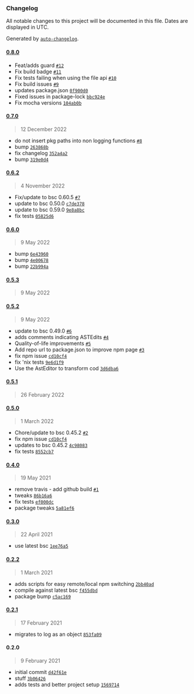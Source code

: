 ### Changelog

All notable changes to this project will be documented in this file. Dates are displayed in UTC.

Generated by [`auto-changelog`](https://github.com/CookPete/auto-changelog).

#### [0.8.0](https://github.com/georgejecook/roku-log-bsc-plugin/compare/0.7.0...0.8.0)

- Feat/adds guard [`#12`](https://github.com/georgejecook/roku-log-bsc-plugin/pull/12)
- Fix build badge [`#11`](https://github.com/georgejecook/roku-log-bsc-plugin/pull/11)
- Fix tests failing when using the file api [`#10`](https://github.com/georgejecook/roku-log-bsc-plugin/pull/10)
- Fix build issues [`#9`](https://github.com/georgejecook/roku-log-bsc-plugin/pull/9)
- updates package.json [`0f900d0`](https://github.com/georgejecook/roku-log-bsc-plugin/commit/0f900d00deeac706b45029e9ecbefd20ab23fdfd)
- Fixed issues in package-lock [`bbc924e`](https://github.com/georgejecook/roku-log-bsc-plugin/commit/bbc924e68be3db0dacf6c112b481d1625863b3c3)
- Fix mocha versions [`104ab0b`](https://github.com/georgejecook/roku-log-bsc-plugin/commit/104ab0b4756b3ccf4699d987b28e8248c44c369f)

#### [0.7.0](https://github.com/georgejecook/roku-log-bsc-plugin/compare/0.6.2...0.7.0)

> 12 December 2022

- do not insert pkg paths into non logging functions [`#8`](https://github.com/georgejecook/roku-log-bsc-plugin/pull/8)
- bump [`263868b`](https://github.com/georgejecook/roku-log-bsc-plugin/commit/263868bacaabd79a34490e42c679f5318be14a2d)
- fix changelog [`352a4a2`](https://github.com/georgejecook/roku-log-bsc-plugin/commit/352a4a23a38d9f4c4fc577a7e8472787b2074edc)
- bump [`319e0d4`](https://github.com/georgejecook/roku-log-bsc-plugin/commit/319e0d4c49b0a923ad2f80f6ec43e157e5f8df1b)

#### [0.6.2](https://github.com/georgejecook/roku-log-bsc-plugin/compare/0.6.0...0.6.2)

> 4 November 2022

- Fix/update to bsc 0.60.5 [`#7`](https://github.com/georgejecook/roku-log-bsc-plugin/pull/7)
- update to bsc 0.50.0 [`c7de378`](https://github.com/georgejecook/roku-log-bsc-plugin/commit/c7de3789671f484b70820d9c17856fb9eedf1638)
- update to bsc 0.59.0 [`9e8a8bc`](https://github.com/georgejecook/roku-log-bsc-plugin/commit/9e8a8bc554fea15cae6f1b290fe855df703c78a5)
- fix tests [`05825d6`](https://github.com/georgejecook/roku-log-bsc-plugin/commit/05825d68ff263d0902e25721fcc6c3fdc2c398a6)

#### [0.6.0](https://github.com/georgejecook/roku-log-bsc-plugin/compare/0.5.3...0.6.0)

> 9 May 2022

- bump [`6e43960`](https://github.com/georgejecook/roku-log-bsc-plugin/commit/6e4396034f2b6ba3784b2ada5cfee7347bc6e417)
- bump [`4e00678`](https://github.com/georgejecook/roku-log-bsc-plugin/commit/4e00678ffb0f9cbcac0f5c6192f9c78f085db56e)
- bump [`22b994a`](https://github.com/georgejecook/roku-log-bsc-plugin/commit/22b994af166b6b3b73737759159b48161f377be6)

#### [0.5.3](https://github.com/georgejecook/roku-log-bsc-plugin/compare/0.5.2...0.5.3)

> 9 May 2022

#### [0.5.2](https://github.com/georgejecook/roku-log-bsc-plugin/compare/0.5.1...0.5.2)

> 9 May 2022

- update to bsc 0.49.0 [`#6`](https://github.com/georgejecook/roku-log-bsc-plugin/pull/6)
- adds comments indicating ASTEdits [`#4`](https://github.com/georgejecook/roku-log-bsc-plugin/pull/4)
- Quality-of-life improvements [`#5`](https://github.com/georgejecook/roku-log-bsc-plugin/pull/5)
- Add repo url to package.json to improve npm page [`#3`](https://github.com/georgejecook/roku-log-bsc-plugin/pull/3)
- fix npm issue [`cd10cf4`](https://github.com/georgejecook/roku-log-bsc-plugin/commit/cd10cf47f950ce7b48ae8fa0623d03983f1757fe)
- fix 'nix tests [`9e6d1f9`](https://github.com/georgejecook/roku-log-bsc-plugin/commit/9e6d1f9626bf56c1569c99fd4e259c8b8e888466)
- Use the AstEditor to transform cod [`3d6dba6`](https://github.com/georgejecook/roku-log-bsc-plugin/commit/3d6dba61a066b3a5f4ef96668c5846398fa34e89)

#### [0.5.1](https://github.com/georgejecook/roku-log-bsc-plugin/compare/0.5.0...0.5.1)

> 26 February 2022

#### [0.5.0](https://github.com/georgejecook/roku-log-bsc-plugin/compare/0.4.0...0.5.0)

> 1 March 2022

- Chore/update to bsc 0.45.2 [`#2`](https://github.com/georgejecook/roku-log-bsc-plugin/pull/2)
- fix npm issue [`cd10cf4`](https://github.com/georgejecook/roku-log-bsc-plugin/commit/cd10cf47f950ce7b48ae8fa0623d03983f1757fe)
- updates to bsc 0.45.2 [`4c98083`](https://github.com/georgejecook/roku-log-bsc-plugin/commit/4c980834a3a566fa459ab0b6d4aba46e4d743683)
- fix tests [`8552cb7`](https://github.com/georgejecook/roku-log-bsc-plugin/commit/8552cb75f6dcb1bfb3b24959d963ad2501905e28)

#### [0.4.0](https://github.com/georgejecook/roku-log-bsc-plugin/compare/0.3.0...0.4.0)

> 19 May 2021

- remove travis - add github build [`#1`](https://github.com/georgejecook/roku-log-bsc-plugin/pull/1)
- tweaks [`86b16a6`](https://github.com/georgejecook/roku-log-bsc-plugin/commit/86b16a6fa2bf550643e8860e3bed2c89d532e1d6)
- fix tests [`ef000dc`](https://github.com/georgejecook/roku-log-bsc-plugin/commit/ef000dc27e9b97bdf3c652036006427c092f9b2c)
- package tweaks [`5a81ef6`](https://github.com/georgejecook/roku-log-bsc-plugin/commit/5a81ef6ffa902504f6b404a474ad26a88da0c312)

#### [0.3.0](https://github.com/georgejecook/roku-log-bsc-plugin/compare/0.2.2...0.3.0)

> 22 April 2021

- use latest bsc [`1ee76a5`](https://github.com/georgejecook/roku-log-bsc-plugin/commit/1ee76a549205ffa24b18aa5fecc356408c9b0f67)

#### [0.2.2](https://github.com/georgejecook/roku-log-bsc-plugin/compare/0.2.1...0.2.2)

> 1 March 2021

- adds scripts for easy remote/local npm switching [`2bb40ad`](https://github.com/georgejecook/roku-log-bsc-plugin/commit/2bb40ad8a2faf948b9c870444ac36e31b4ff5283)
- compile against latest bsc [`f455dbd`](https://github.com/georgejecook/roku-log-bsc-plugin/commit/f455dbdcf91117d99964e4a08d5b7c7bb68389e9)
- package bump [`c5ac169`](https://github.com/georgejecook/roku-log-bsc-plugin/commit/c5ac1694de22f4ec2ee6a9f7c62b712b4ba0c5ef)

#### [0.2.1](https://github.com/georgejecook/roku-log-bsc-plugin/compare/0.2.0...0.2.1)

> 17 February 2021

- migrates to log as an object [`853fa09`](https://github.com/georgejecook/roku-log-bsc-plugin/commit/853fa09feb41a716d3efdd9f657a9a4aea33292b)

#### 0.2.0

> 9 February 2021

- initial commit [`d42f61e`](https://github.com/georgejecook/roku-log-bsc-plugin/commit/d42f61e5dcf6ccb7776968573d6370ef4f16d75a)
- stuff [`3b06426`](https://github.com/georgejecook/roku-log-bsc-plugin/commit/3b064268fd5c4ccd377ed91d301fbd16b44e95f3)
- adds tests and better project setup [`1569714`](https://github.com/georgejecook/roku-log-bsc-plugin/commit/1569714a17d9841b05bdce8794a54851702c521a)
